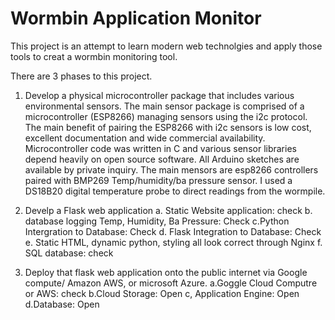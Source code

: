 # Wormbin Application Monitor
This project is an attempt to learn modern web technolgies and apply those tools to creat a wormbin monitoring tool.

There are 3 phases to this project.

1.  Develop a physical microcontroller package that includes various environmental sensors.
The main sensor package is comprised of a microcontroller (ESP8266) managing sensors using the i2c protocol. The main benefit of pairing the ESP8266 with i2c sensors is low cost, excellent documentation and wide commercial availability. Microcontroller code was written in C and various sensor libraries depend heavily on open source software. All Arduino sketches are available by private inquiry.
The main mensors are esp8266 controllers paired with BMP269 Temp/humidity/ba pressure sensor.  I used a DS18B20 digital temperature probe to direct readings from the wormpile.

2.  Develp a Flask web application
	a. Static Website application: check
	b. database logging Temp, Humidity, Ba Pressure: Check
	c.Python Intergration to Database: Check
	d. Flask Integration to Database: Check
	e. Static HTML, dynamic python, styling all look correct through Nginx
	f. SQL database: check


3.  Deploy that flask web application onto the public internet via Google compute/ Amazon AWS, or microsoft Azure.
	a.Goggle Cloud Computre or AWS: check
	b.Cloud Storage: Open
	c, Application Engine: Open
	d.Database: Open


